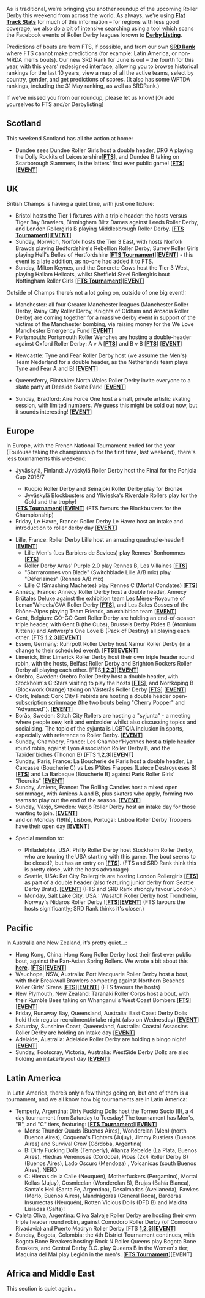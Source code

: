 <html><body><p class="p1"><span class="s1">As is traditional, we’re bringing you another roundup of the upcoming Roller Derby this weekend from across the world. As always, we’re using <a href="http://flattrackstats.com/"><span class="s2"><b>Flat Track Stats</b></span></a> for much of this information – for regions with less good coverage, we also do a bit of intensive searching using a tool which scans the Facebook events of Roller Derby leagues known to <strong><a href="http://derbylisting.com/dl/grid/">Derby Listing</a></strong>.</span></p>
<p class="p1"><span class="s1">Predictions of bouts are from FTS, if possible, and from our own <strong><a href="http://aoanla.pythonanywhere.com/SRDRankv2.html">SRD Rank</a></strong> where FTS cannot make predictions (for example: Latin America, or non-MRDA men’s bouts). Our new SRD Rank for June is out – the fourth for this year, with this years’ redesigned interface, allowing you to browse historical rankings for the last 10 years, view a map of all the active teams, select by country, gender, and get predictions of scores. (It also has some WFTDA rankings, including the 31 May ranking, as well as SRDRank.)</span></p>
<p class="p1"><span class="s1">If we’ve missed you from our roundup, please let us know! [Or add yourselves to FTS and/or Derbylisting]</span></p>

<h2 class="p2"><span class="s1"><b>Scotland</b></span></h2>
<p class="p2">This weekend Scotland has all the action at home:</p>

<ul>
	<li class="p2">Dundee sees Dundee Roller Girls host a double header, DRG A playing the Dolly Rockits of Leicestershire[<a href="http://flattrackstats.com/node/92163"><strong>FTS</strong></a>], and Dundee B taking on Scarborough Slammers, in the latters' first ever public game! [<a href="http://flattrackstats.com/node/92167"><strong>FTS</strong></a>] [<a href="https://www.facebook.com/events/1448002145256378/"><strong>EVENT</strong></a>]</li>
</ul>
<h2 class="p1">UK</h2>
<p class="p1"><span class="s1">British Champs is having a quiet time, with just one fixture:</span></p>

<ul>
	<li class="p1">Bristol hosts the Tier 1 fixtures with a triple header: the hosts versus Tiger Bay Brawlers, Birmingham Blitz Dames against Leeds Roller Derby, and London Rollergirls B playing Middlesbrough Roller Derby. [<a href="http://flattrackstats.com/tournaments/88818/overview"><strong>FTS Tournament</strong></a>][<a href="https://www.facebook.com/events/322107174909308/"><strong>EVENT</strong></a>]</li>
	<li>Sunday, Norwich, Norfolk hosts the Tier 3 East, with hosts Norfolk Brawds playing Bedfordshire's Rebellion Roller Derby; Surrey Roller Girls playing Hell's Belles of Hertfordshire [<a href="http://flattrackstats.com/tournaments/88820/overview"><strong>FTS Tournament</strong></a>][<a href="https://www.facebook.com/events/1238208682930379/"><strong>EVENT</strong></a>] - this event is a late addition, as no-one had added it to FTS.</li>
	<li>Sunday, Milton Keynes, and the Concrete Cows host the Tier 3 West, playing Hallam Hellcats, whilst Sheffield Steel Rollergirls bout Nottingham Roller Girls [<a href="http://flattrackstats.com/tournaments/88820/overview"><strong>FTS Tournament</strong></a>][<a href="https://www.facebook.com/events/208717279606535/"><strong>EVENT</strong></a>]</li>
</ul>
Outside of Champs there’s not a lot going on, outside of one big event!:
<ul>
	<li>Manchester: all four Greater Manchester leagues (Manchester Roller Derby, Rainy City Roller Derby, Knights of Oldham and Arcadia Roller Derby) are coming together for a massive derby event in support of the victims of the Manchester bombing, via raising money for the We Love Manchester Emergency Fund [<a href="https://www.facebook.com/events/298316217286164/"><strong>EVENT</strong></a>]</li>
	<li>Portsmouth: Portsmouth Roller Wenches are hosting a double-header against Oxford Roller Derby: A v A [<a href="http://flattrackstats.com/node/93729"><strong>FTS</strong></a>] and B v B [<a href="http://flattrackstats.com/node/93730"><strong>FTS</strong></a>] [<a href="https://www.facebook.com/events/410489585952723/"><strong>EVENT</strong></a>]</li>
	<li>
<p class="p1"><span class="s1">Newcastle: Tyne and Fear Roller Derby host (we assume the Men's) Team Nederland for a double header, as the Netherlands team plays Tyne and Fear A and B! [<a href="https://www.facebook.com/events/419667051753584/?"><strong>EVENT</strong></a>]</span></p>
</li>
	<li>Queensferry, Flintshire: North Wales Roller Derby invite everyone to a skate party at Deeside Skate Park! [<a href="https://www.facebook.com/events/167945147072569/"><strong>EVENT</strong></a>]</li>
	<li>
<p class="p1"><span class="s1">Sunday, Bradford: Aire Force One host a small, private artistic skating session, with limited numbers. We guess this might be sold out now, but it sounds interesting! [<a href="https://www.facebook.com/events/1344745408937194/"><strong>EVENT</strong></a>]</span></p>
</li>
</ul>
<h2 class="p1">Europe</h2>
<p class="p1"><span class="s1">In Europe, with the French National Tournament ended for the year (Toulouse taking the championship for the first time, last weekend), there's less tournaments this weekend:</span></p>

<ul>
	<li>
<p class="p1"><span class="s1">Jyväskylä, Finland: Jyväskylä Roller Derby host the Final for the Pohjola Cup 2016/7 </span></p>

<ul>
	<li>Kuopio Roller Derby and Seinäjoki Roller Derby play for Bronze</li>
	<li>Jyväskylä Blockbusters and Ylivieska's Riverdale Rollers play for the Gold and the trophy!</li>
</ul>
<span class="s1">[<a href="http://flattrackstats.com/tournaments/85241"><strong>FTS Tournament</strong></a>][<a href="https://www.facebook.com/events/1844890352439277/"><strong>EVENT</strong></a>] (FTS favours the Blockbusters for the Championship) </span></li>
	<li>Friday, Le Havre, France: Roller Derby Le Havre host an intake and introduction to roller derby day [<strong><a href="https://www.facebook.com/events/1176692945770834/?">EVENT</a>]</strong></li>
</ul>
<ul>
	<li>Lille, France: Roller Derby Lille host an amazing quadruple-header! [<a href="https://www.facebook.com/events/119147588670907/"><strong>EVENT</strong></a>]
<ul>
	<li>Lille Men's (Les Barbiers de Sevices) play Rennes' Bonhommes [<a href="http://flattrackstats.com/node/95026"><strong>FTS</strong></a>]</li>
	<li>Roller Derby Arras' Purple 2.0 play Rennes B, Les Villaines [<a href="http://flattrackstats.com/node/95028"><strong>FTS</strong></a>]</li>
	<li>"Sbrrraronnes von Blade" (Switchblade Lille A/B mix) play "Déferlaines" (Rennes A/B mix)</li>
	<li>Lille C (Smashing Machetes) play Rennes C (Mortal Condates) [<a href="http://flattrackstats.com/node/95031"><strong>FTS</strong></a>]</li>
</ul>
</li>
	<li>Annecy, France: Annecy Roller Derby host a double header, Annecy Brütales Deluxe against the exhibition team Les Mères-Royaume of Leman'Wheels/GVA Roller Derby [<a href="http://flattrackstats.com/bouts/95171/overview"><strong>FTS</strong></a>], and Les Sales Gosses of the Rhône-Alpes playing Team Friends, an exhibition team [<a href="https://www.facebook.com/events/459108727770957/"><strong>EVENT</strong></a>]</li>
	<li class="p1">Gent, Belgium: GO-GO Gent Roller Derby are holding an end-of-season triple header, with Gent B (the Cubs), Brussels Derby Pixies B (Atomium Kittens) and Antwerp's One Love B (Pack of Destiny) all playing each other. [FTS <a href="http://flattrackstats.com/node/90650"><strong>1</strong></a>,<a href="http://flattrackstats.com/node/92994"><strong>2</strong></a>,<a href="http://flattrackstats.com/node/92995"><strong>3</strong></a>][<a href="https://www.facebook.com/events/151824172019075/"><strong>EVENT</strong></a>]</li>
	<li>Essen, Germany: Ruhrpott Roller Derby host Namur Roller Derby (in a change to their scheduled event). [<strong><a href="http://flattrackstats.com/node/91371">FTS</a></strong>][<a href="https://www.facebook.com/events/377382399323713/"><strong>EVENT</strong></a>]</li>
	<li>Limerick, Eire: Limerick Roller Derby host their own triple header round robin, with the hosts, Belfast Roller Derby and Brighton Rockers Roller Derby all playing each other. [FTS<a href="http://flattrackstats.com/node/92999"><strong> 1</strong></a>,<a href="http://flattrackstats.com/node/93000"><strong>2</strong></a>,<a href="http://flattrackstats.com/node/93001"><strong>3</strong></a>][<a href="https://www.facebook.com/events/1363738197050969/?"><strong>EVENT</strong></a>]</li>
	<li>Örebro, Sweden: Örebro Roller Derby host a double header, with Stockholm's C-Stars visiting to play the hosts [<a href="http://flattrackstats.com/bouts/94315/overview"><strong>FTS</strong></a>], and Norrköping B (Blockwork Orange) taking on Västerås Roller Derby [<a href="http://flattrackstats.com/bouts/94316/overview"><strong>FTS</strong></a>] [<a href="https://www.facebook.com/events/1284095345031076/"><strong>EVENT</strong></a>]</li>
	<li>Cork, Ireland: Cork City Firebirds are hosting a double header open-subscription scrimmage (the two bouts being "Cherry Popper" and "Advanced"). [<a href="https://www.facebook.com/events/770821129739902/"><strong>EVENT</strong></a>]</li>
	<li><span class="s1">Borås, Sweden: Stitch City Rollers are hosting a "syjunta" - a meeting where people sew, knit and embroider whilst also discussing topics and socialising. The topic of the syjunta is LGBTQIA inclusion in sports, especially with reference to Roller Derby. [<a href="https://www.facebook.com/events/312924425795770/"><strong>EVENT</strong></a>]</span></li>
	<li>Sunday, Chambery, France: Les Chamber'Hyennes host a triple header round robin, against Lyon Association Roller Derby B, and the Taxider'biches (Thonon B) [FTS <a href="http://flattrackstats.com/bouts/95167/overview"><strong>1</strong></a>,<a href="http://flattrackstats.com/bouts/95166/overview"><strong>2</strong></a>,<a href="http://flattrackstats.com/bouts/95168/overview"><strong>3</strong></a>][<a href="https://www.facebook.com/events/229107194250261/"><strong>EVENT]</strong></a></li>
	<li>Sunday, Paris, France: La Boucherie de Paris host a double header, La Carcasse (Boucherie C) vs Les P'tites Frappes (Lutece Destroyueses B) [<a href="http://flattrackstats.com/bouts/95172/overview"><strong>FTS</strong></a>] and La Barbaque (Boucherie B) against Paris Roller Girls' "Recruits" [<a href="https://www.facebook.com/events/1578421358835394/"><strong>EVENT</strong></a>]</li>
	<li>Sunday, Amiens, France: The Rolling Candies host a mixed open scrimmage, with Amiens A and B, plus skaters who apply, forming two teams to play out the end of the season. [<a href="https://www.facebook.com/events/1443357902352674/"><strong>EVENT</strong></a>]</li>
	<li>Sunday, Växjö, Sweden: Växjö Roller Derby host an intake day for those wanting to join. [<a href="https://www.facebook.com/events/1325281007588177/"><strong>EVENT</strong></a>]</li>
	<li>and on Monday (19th), Lisbon, Portugal: Lisboa Roller Derby Troopers have their open day [<a href="https://www.facebook.com/events/1223980554379434/"><strong>EVENT</strong></a>]</li>
	<li class="p1">
<p class="p1">Special mention to:</p>

<ul>
	<li>Philadelphia, USA: Philly Roller Derby host Stockholm Roller Derby, who are touring the USA starting with this game. The bout seems to be closed?, but has an entry on [<a href="http://flattrackstats.com/bouts/92456/overview"><strong>FTS</strong></a>]. (FTS and SRD Rank think this is pretty close, with the hosts advantage)</li>
	<li>Seattle, USA: Rat City Rollergirls are hosting London Rollergirls [<a href="http://flattrackstats.com/bouts/93028"><strong>FTS</strong></a>] as part of a double header (also featuring junior derby from Seattle Derby Brats). [<a href="https://www.facebook.com/events/211704459329913/"><strong>EVENT</strong></a>] (FTS and SRD Rank strongly favour London.)</li>
	<li>Monday, Salt Lake City, USA : Wasatch Roller Derby host Trondheim, Norway's Nidaros Roller Derby ![<a href="http://flattrackstats.com/bouts/94429/overview"><strong>FTS</strong></a>][<a href="https://www.facebook.com/events/769680526548120/"><strong>EVENT</strong></a>] (FTS favours the hosts significantly; SRD Rank thinks it's closer.)</li>
</ul>
</li>
</ul>
<h2 class="p2"><span class="s1"><b>Pacific</b></span></h2>
In Australia and New Zealand, it’s pretty quiet…:
<ul>
	<li>Hong Kong, China: Hong Kong Roller Derby host their first ever public bout, against the Pan-Asian Spring Rollers. We wrote a bit about this <a href="https://www.scottishrollerderbyblog.com/posts/2017/06/07/east-asian-derbys-new-spring-rollers/"><strong>here</strong></a>. [<a href="http://flattrackstats.com/bouts/95163/overview"><strong>FTS</strong></a>][<a href="https://www.facebook.com/events/1240708282693458/?"><strong>EVENT</strong></a>]</li>
	<li>Wauchope, NSW, Australia: Port Macquarie Roller Derby host a bout, with their Breakwall Brawlers competing against Northern Beaches Roller Girls' Sirens [<a href="http://flattrackstats.com/bouts/95165/overview"><strong>FTS</strong></a>][<a href="https://www.facebook.com/events/1898811863706992/"><strong>EVENT</strong></a>] (FTS favours the hosts)</li>
	<li><span class="s1">New Plymouth, New Zealand: </span><span class="s1">Taranaki Roller Corps host a bout, with their Rumble Bees </span><span class="s1">taking on </span><span class="s1">Whanganui's West Coast Bombers [<a href="http://flattrackstats.com/bouts/95164/overview"><strong>FTS</strong></a>][<a href="https://www.facebook.com/events/1871494976494860/?"><strong>EVENT</strong></a>]</span></li>
	<li>Friday, Runaway Bay, Queensland, Australia: East Coast Derby Dolls hold their regular recruitment/intake night (also on Wednesday) [<a href="https://www.facebook.com/events/842697665877994/"><strong>EVENT</strong></a>]</li>
	<li>Saturday, Sunshine Coast, Queensland, Australia: Coastal Assassins Roller Derby are holding an intake day [<a href="https://www.facebook.com/events/1521747741179961/"><strong>EVENT</strong></a>]</li>
	<li>Adelaide, Australia: Adelaide Roller Derby are holding a bingo night! [<a href="https://www.facebook.com/events/1798715070446912/"><strong>EVENT</strong></a>]</li>
	<li>Sunday, Footscray, Victoria, Australia: WestSide Derby Dollz are also holding an intake/tryout day [<a href="https://www.facebook.com/events/469130533427305/"><strong>EVENT</strong></a>]
<p class="p1"></p>
</li>
</ul>
<h2><span class="s1"><b>Latin America</b></span></h2>
<p class="p2">In Latin America, there’s only a few things going on, but one of them is a tournament, and we all know how big tournaments are in Latin America:</p>

<ul>
	<li>Temperly, Argentina: Dirty Fucking Dolls host the Torneo Sucio (II), a 4 day tournament from Saturday to Tuesday! The tournament has Men's, "B", and "C" tiers, featuring: [<a href="http://flattrackstats.com/tournaments/95170"><strong>FTS Tournament</strong></a>][<a href="https://www.facebook.com/events/1384672648233274/"><strong>EVENT</strong></a>]
<ul>
	<li>Mens: Thunder Quads (Buenos Aires), Wonderclan (Men) (north Buenos Aires), Coquena's Fighters (Jujuy), Jimmy Rustlers (Buenos Aires) and Survival Crew (Córdoba, Argentina)</li>
	<li>B: Dirty Fucking Dolls (Temperly), Alianza Rebelde (La Plata, Buenos Aires), Hiedras Venenosas (Córdoba), Pibas (2x4 Roller Derby B) (Buenos Aires), Lado Oscuro (Mendoza) , Volcanicas (south Buenos Aires), NERD</li>
	<li>C: Hienas de la Calle (Neuquén), Motherfuckers (Pergamino), Mortal Kollas (Jujuy), Cosmicclan (Wonderclan B), Brujas (Bahía Blanca), Santa's Hell (Santa Fe, Argentina), Desalmadas (Avellaneda), Fawkes (Merlo, Buenos Aires), Mandrágoras (General Roca), Barderas Insurrectas (Neuquén), Rotten Vicious Dolls (DFD B) and Maldita Lisiadas (Salta)!</li>
</ul>
</li>
	<li>Caleta Oliva, Argentina: Oliva Salvaje Roller Derby are hosting their own triple header round robin, against Comodoro Roller Derby (of Comodoro Rivadavia) and Puerto Madryn Roller Derby [FTS <a href="http://flattrackstats.com/bouts/95179/overview"><strong>1</strong></a>,<a href="http://flattrackstats.com/bouts/95180/overview"><strong>2</strong></a>,<a href="http://flattrackstats.com/bouts/95181/overview"><strong>3</strong></a>][<a href="https://www.facebook.com/events/322581064829171/?"><strong>EVENT</strong></a>]</li>
	<li class="p2">Sunday, Bogota, Colombia: the 4th District Tournament continues, with Bogota Bone Breakers hosting: Rock N Roller Queens play Bogota Bone Breakers, and Central Derby D.C. play Queens B in the Women's tier; Maquina del Mal play Legión in the men's. [<a href="http://flattrackstats.com/tournaments/90589/overview"><strong>FTS Tournament</strong></a>][EVENT]
<p class="p1"></p>
</li>
</ul>
<h2 class="p2">Africa and Middle East</h2>
This section is quiet again…

 </body></html>
